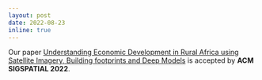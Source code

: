 ```yaml
---
layout: post
date: 2022-08-23
inline: true
---
```


Our paper <a href="https://kellyyutonghe.github.io/">Understanding Economic Development in Rural Africa using Satellite Imagery, Building footprints and Deep Models</a> is accepted by **ACM SIGSPATIAL 2022**.

